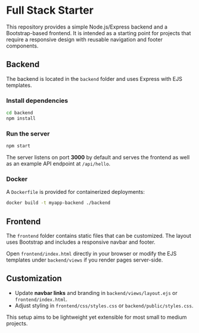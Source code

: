 # Full Stack Starter

This repository provides a simple Node.js/Express backend and a Bootstrap-based frontend. It is intended as a starting point for projects that require a responsive design with reusable navigation and footer components.

## Backend

The backend is located in the `backend` folder and uses Express with EJS templates.

### Install dependencies
```bash
cd backend
npm install
```

### Run the server
```bash
npm start
```
The server listens on port **3000** by default and serves the frontend as well as an example API endpoint at `/api/hello`.

### Docker
A `Dockerfile` is provided for containerized deployments:
```bash
docker build -t myapp-backend ./backend
```

## Frontend

The `frontend` folder contains static files that can be customized. The layout uses Bootstrap and includes a responsive navbar and footer.

Open `frontend/index.html` directly in your browser or modify the EJS templates under `backend/views` if you render pages server-side.

## Customization
- Update **navbar links** and branding in `backend/views/layout.ejs` or `frontend/index.html`.
- Adjust styling in `frontend/css/styles.css` or `backend/public/styles.css`.

This setup aims to be lightweight yet extensible for most small to medium projects.

